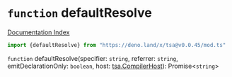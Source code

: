 # `function` defaultResolve

[Documentation Index](../README.md)

```ts
import {defaultResolve} from "https://deno.land/x/tsa@v0.0.45/mod.ts"
```

`function` defaultResolve(specifier: `string`, referrer: `string`, emitDeclarationOnly: `boolean`, host: [tsa.CompilerHost](../interface.CompilerHost/README.md)): Promise\<`string`>

